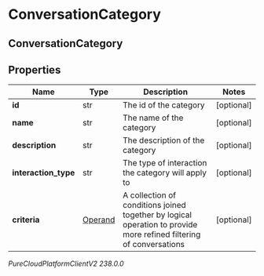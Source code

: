 # ConversationCategory

## ConversationCategory

## Properties

|Name | Type | Description | Notes|
|------------ | ------------- | ------------- | -------------|
| **id** | str | The id of the category | [optional] |
| **name** | str | The name of the category | [optional] |
| **description** | str | The description of the category | [optional] |
| **interaction_type** | str | The type of interaction the category will apply to | [optional] |
| **criteria** | [Operand](Operand) | A collection of conditions joined together by logical operation to provide more refined filtering of conversations | [optional] |



_PureCloudPlatformClientV2 238.0.0_
